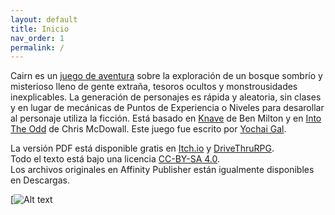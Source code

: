 ```yaml
---
layout: default
title: Inicio
nav_order: 1
permalink: /
---
```


Cairn es un [juego de aventura](http://questingblog.com/adventure-game-vs-osr) sobre la exploración de un bosque sombrío y misterioso lleno de gente extraña, tesoros ocultos y monstrousidades inexplicables. La generación de personajes es rápida y aleatoria, sin clases y en lugar de mecánicas de Puntos de Experiencia o Niveles para desarollar al personaje utiliza la ficción. Está basado en [Knave](https://www.drivethrurpg.com/product/250888/Knave) de Ben Milton y en [Into The Odd](https://chrismcdee.itch.io/electric-bastionland) de Chris McDowall. Este juego fue escrito por [Yochai Gal](https://newschoolrevolution.com).

La versión PDF está disponible gratis en [Itch.io](https://yochaigal.itch.io/cairn) y [DriveThruRPG](https://www.drivethrurpg.com/product/330809/Cairn).  
Todo el texto está bajo una licencia [CC-BY-SA 4.0](https://creativecommons.org/licenses/by-sa/4.0/).  
Los archivos originales en Affinity Publisher están igualmente disponibles en Descargas.

<p></p>

[![Alt text](/img/cairn.svg)

